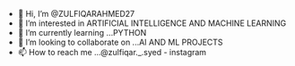 - 👋 Hi, I’m @ZULFIQARAHMED27
- 👀 I’m interested in ARTIFICIAL INTELLIGENCE AND MACHINE LEARNING
- 🌱 I’m currently learning ...PYTHON
- 💞️ I’m looking to collaborate on ...AI AND ML PROJECTS
- 📫 How to reach me ...@zulfiqar._.syed - instagram

<!---
ZULFIQARAHMED27/ZULFIQARAHMED27 is a ✨ special ✨ repository because its `README.md` (this file) appears on your GitHub profile.
You can click the Preview link to take a look at your changes.
--->
